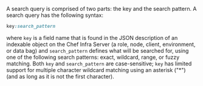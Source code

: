 A search query is comprised of two parts: the key and the search
pattern. A search query has the following syntax:

``` ruby
key:search_pattern
```

where `key` is a field name that is found in the JSON description of an
indexable object on the Chef Infra Server (a role, node, client,
environment, or data bag) and `search_pattern` defines what will be
searched for, using one of the following search patterns: exact,
wildcard, range, or fuzzy matching. Both `key` and `search_pattern` are
case-sensitive; `key` has limited support for multiple character
wildcard matching using an asterisk ("\*") (and as long as it is not the
first character).